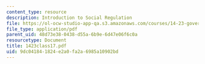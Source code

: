 ```yaml
---
content_type: resource
description: Introduction to Social Regulation
file: https://ol-ocw-studio-app-qa.s3.amazonaws.com/courses/14-23-government-regulation-of-industry-spring-2003/9dc041841824e2a0fa2a6985a10902bd_1423class17.pdf
file_type: application/pdf
parent_uid: 48d73e38-0438-d55a-6b9e-6d47e06f6c0a
resourcetype: Document
title: 1423class17.pdf
uid: 9dc04184-1824-e2a0-fa2a-6985a10902bd
---
```

